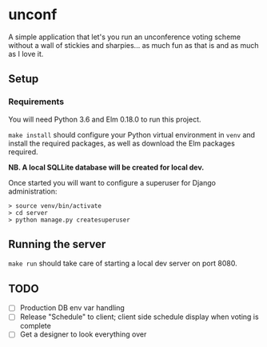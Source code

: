 # unconf
A simple application that let's you run an unconference voting scheme without
a wall of stickies and sharpies... as much fun as that is and as much as I love
it.

## Setup
### Requirements
You will need Python 3.6 and Elm 0.18.0 to run this project.

`make install` should configure your Python virtual environment in `venv` and
install the required packages, as well as download the Elm packages required.

**NB. A local SQLLite database will be created for local dev.**

Once started you will want to configure a superuser for Django administration:
```
> source venv/bin/activate
> cd server
> python manage.py createsuperuser
```

## Running the server
`make run` should take care of starting a local dev server on port 8080.

## TODO
- [ ] Production DB env var handling
- [ ] Release "Schedule" to client; client side schedule display when voting is
      complete
- [ ] Get a designer to look everything over
